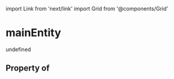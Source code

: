 import Link from 'next/link'
import Grid from '@components/Grid'

# mainEntity

undefined

## Property of



